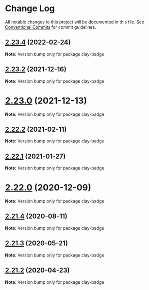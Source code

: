 # Change Log

All notable changes to this project will be documented in this file.
See [Conventional Commits](https://conventionalcommits.org) for commit guidelines.

## [2.23.4](https://github.com/liferay/clay/compare/v2.23.3...v2.23.4) (2022-02-24)

**Note:** Version bump only for package clay-badge





## [2.23.2](https://github.com/liferay/clay/compare/v2.23.1...v2.23.2) (2021-12-16)

**Note:** Version bump only for package clay-badge





# [2.23.0](https://github.com/liferay/clay/tree/master/packages/clay-badge/compare/v2.22.4...v2.23.0) (2021-12-13)

**Note:** Version bump only for package clay-badge





## [2.22.2](https://github.com/liferay/clay/tree/master/packages/clay-badge/compare/v2.22.1...v2.22.2) (2021-02-11)

**Note:** Version bump only for package clay-badge





## [2.22.1](https://github.com/liferay/clay/tree/master/packages/clay-badge/compare/v2.22.0...v2.22.1) (2021-01-27)

**Note:** Version bump only for package clay-badge





# [2.22.0](https://github.com/liferay/clay/tree/master/packages/clay-badge/compare/v2.21.5...v2.22.0) (2020-12-09)

**Note:** Version bump only for package clay-badge





## [2.21.4](https://github.com/liferay/clay/tree/master/packages/clay-badge/compare/v2.21.3...v2.21.4) (2020-08-11)

**Note:** Version bump only for package clay-badge





## [2.21.3](https://github.com/liferay/clay/tree/master/packages/clay-badge/compare/v2.21.2...v2.21.3) (2020-05-21)

**Note:** Version bump only for package clay-badge





## [2.21.2](https://github.com/liferay/clay/tree/master/packages/clay-badge/compare/v2.21.1...v2.21.2) (2020-04-23)

**Note:** Version bump only for package clay-badge
